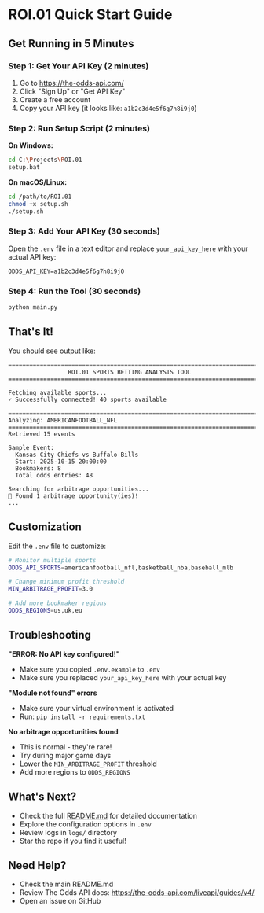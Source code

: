 # ROI.01 Quick Start Guide

## Get Running in 5 Minutes

### Step 1: Get Your API Key (2 minutes)
1. Go to https://the-odds-api.com/
2. Click "Sign Up" or "Get API Key"
3. Create a free account
4. Copy your API key (it looks like: `a1b2c3d4e5f6g7h8i9j0`)

### Step 2: Run Setup Script (2 minutes)

**On Windows:**
```bash
cd C:\Projects\ROI.01
setup.bat
```

**On macOS/Linux:**
```bash
cd /path/to/ROI.01
chmod +x setup.sh
./setup.sh
```

### Step 3: Add Your API Key (30 seconds)

Open the `.env` file in a text editor and replace `your_api_key_here` with your actual API key:

```
ODDS_API_KEY=a1b2c3d4e5f6g7h8i9j0
```

### Step 4: Run the Tool (30 seconds)

```bash
python main.py
```

## That's It!

You should see output like:

```
================================================================================
                 ROI.01 SPORTS BETTING ANALYSIS TOOL                
================================================================================

Fetching available sports...
✓ Successfully connected! 40 sports available

================================================================================
Analyzing: AMERICANFOOTBALL_NFL
================================================================================
Retrieved 15 events

Sample Event:
  Kansas City Chiefs vs Buffalo Bills
  Start: 2025-10-15 20:00:00
  Bookmakers: 8
  Total odds entries: 48

Searching for arbitrage opportunities...
🎯 Found 1 arbitrage opportunity(ies)!
...
```

## Customization

Edit the `.env` file to customize:

```bash
# Monitor multiple sports
ODDS_API_SPORTS=americanfootball_nfl,basketball_nba,baseball_mlb

# Change minimum profit threshold
MIN_ARBITRAGE_PROFIT=3.0

# Add more bookmaker regions
ODDS_REGIONS=us,uk,eu
```

## Troubleshooting

**"ERROR: No API key configured!"**
- Make sure you copied `.env.example` to `.env`
- Make sure you replaced `your_api_key_here` with your actual key

**"Module not found" errors**
- Make sure your virtual environment is activated
- Run: `pip install -r requirements.txt`

**No arbitrage opportunities found**
- This is normal - they're rare!
- Try during major game days
- Lower the `MIN_ARBITRAGE_PROFIT` threshold
- Add more regions to `ODDS_REGIONS`

## What's Next?

- Check the full [README.md](README.md) for detailed documentation
- Explore the configuration options in `.env`
- Review logs in `logs/` directory
- Star the repo if you find it useful!

## Need Help?

- Check the main README.md
- Review The Odds API docs: https://the-odds-api.com/liveapi/guides/v4/
- Open an issue on GitHub
